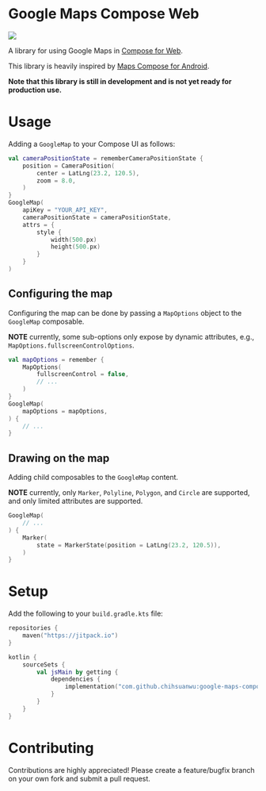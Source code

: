 # Google Maps Compose Web

[![](https://jitpack.io/v/chihsuanwu/google-maps-compose-web.svg)](https://jitpack.io/#chihsuanwu/google-maps-compose-web)

A library for using Google Maps in [Compose for Web](https://github.com/JetBrains/compose-jb).

This library is heavily inspired by [Maps Compose for Android](https://github.com/googlemaps/android-maps-compose).

**Note that this library is still in development and is not yet ready for production use.**

# Usage

Adding a `GoogleMap` to your Compose UI as follows:

```kotlin
val cameraPositionState = rememberCameraPositionState {
    position = CameraPosition(
        center = LatLng(23.2, 120.5),
        zoom = 8.0,
    )
}
GoogleMap(
    apiKey = "YOUR_API_KEY",
    cameraPositionState = cameraPositionState,
    attrs = {
        style {
            width(500.px)
            height(500.px)
        }
    }
)
```

## Configuring the map

Configuring the map can be done by passing a `MapOptions` object to the `GoogleMap` composable.

**NOTE** currently, some sub-options only expose by dynamic attributes, e.g., `MapOptions.fullscreenControlOptions`.

```kotlin
val mapOptions = remember {
    MapOptions(
        fullscreenControl = false,
        // ...
    )
}
GoogleMap(
    mapOptions = mapOptions,
) {
    // ...
}
```

## Drawing on the map

Adding child composables to the `GoogleMap` content.

**NOTE** currently, only `Marker`, `Polyline`, `Polygon`, and `Circle` are supported, and only limited attributes are supported.

```kotlin
GoogleMap(
    // ...
) {
    Marker(
        state = MarkerState(position = LatLng(23.2, 120.5)),
    )
}
```

# Setup

Add the following to your `build.gradle.kts` file:

```kotlin
repositories {
    maven("https://jitpack.io")
}

kotlin {
    sourceSets {
        val jsMain by getting {
            dependencies {
                implementation("com.github.chihsuanwu:google-maps-compose-web:<version>")
            }
        }
    }
}
```

# Contributing

Contributions are highly appreciated! Please create a feature/bugfix branch on 
your own fork and submit a pull request.
